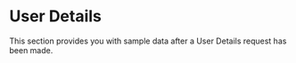 # User Details

This section provides you with sample data after a User Details request has been made.
